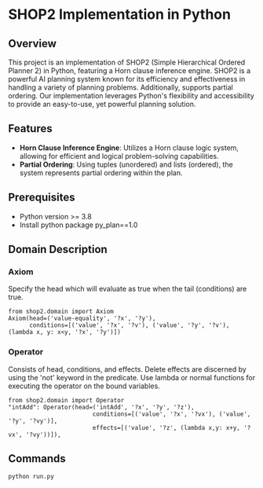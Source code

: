 # SHOP2 Implementation in Python

## Overview

This project is an implementation of SHOP2 (Simple Hierarchical Ordered Planner 2) in Python, featuring a Horn clause inference engine. 
SHOP2 is a powerful AI planning system known for its efficiency and effectiveness in handling a variety of planning problems. Additionally, 
supports partial ordering. Our implementation leverages Python's flexibility and accessibility to provide an easy-to-use, yet powerful 
planning solution.

## Features

- **Horn Clause Inference Engine**: Utilizes a Horn clause logic system, allowing for efficient and logical problem-solving capabilities.
- **Partial Ordering**: Using tuples (unordered) and lists (ordered), the system represents partial ordering within the plan.

## Prerequisites

- Python version >= 3.8
- Install python package py_plan==1.0 

## Domain Description
### Axiom
Specify the head which will evaluate as true when the tail (conditions) are true.
```
from shop2.domain import Axiom
Axiom(head=('value-equality', '?x', '?y'), 
      conditions=[('value', '?x', '?v'), ('value', '?y', '?v'), (lambda x, y: x<y, '?x', '?y')])
```

### Operator
Consists of head, conditions, and effects. Delete effects are discerned by using the 'not' keyword in the predicate. Use lambda or normal functions for executing the operator on the bound variables. 
```
from shop2.domain import Operator
"intAdd": Operator(head=('intAdd', '?x', '?y', '?z'),
                        conditions=[('value', '?x', '?vx'), ('value', '?y', '?vy')],
                        effects=[('value', '?z', (lambda x,y: x+y, '?vx', '?vy'))]),
```

## Commands
```
python run.py
```
